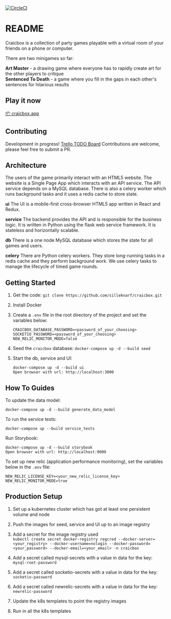 [![CircleCI](https://circleci.com/gh/silleknarf/craicbox.svg?style=shield)](https://circleci.com/gh/silleknarf/craicbox)
# README

Craicbox is a collection of party games playable with a virtual room of your friends on a phone or computer.

There are two minigames so far:

**Art Master** - a drawing game where everyone has to rapidly create art for the other players to critique  
**Sentenced To Death** - a game where you fill in the gaps in each other's sentences for hilarious results

## Play it now
[📦 craicbox.app](https://craicbox.app)

## Contributing
Development in progress!
[Trello TODO Board](https://trello.com/b/xC2SMsIk/craicbox)
Contributions are welcome, please feel free to submit a PR.

## Architecture

The users of the game primarily interact with an HTML5 website. The website is a Single Page App which interacts with an API service. The API service depends on a MySQL database. There is also a celery worker which runs background tasks and it uses a redis cache to store state.

**ui**
The UI is a mobile-first cross-browser HTML5 app written in React and Redux. 

**service** 
The backend provides the API and is responsible for the business logic. It is written in Python using the flask web service framework. It is stateless and horizontally scalable.

**db**
There is a one node MySQL database which stores the state for all games and users.

**celery**
There are Python celery workers. They store long-running tasks in a redis cache and they perform background work. We use celery tasks to manage the lifecycle of timed game rounds.

## Getting Started

1. Get the code:
    `git clone https://github.com/silleknarf/craicbox.git`

1. Install Docker

1. Create a `.env` file in the root directory of the project and set the variables below:
    ```
    CRAICBOX_DATABASE_PASSWORD=<password_of_your_choosing>
    SOCKETIO_PASSWORD=<password_of_your_choosing>
    NEW_RELIC_MONITOR_MODE=false
    ```

 1. Seed the `craicbox` database:
    `docker-compose up -d --build seed`

1. Start the db, service and UI:
    ```
    docker-compose up -d --build ui
    Open browser with url: http://localhost:3000
    ```

## How To Guides

To update the data model:

    docker-compose up -d --build generate_data_model

To run the service tests:

    docker-compose up --build service_tests

Run Storybook:

    docker-compose up -d --build storybook
    Open browser with url: http://localhost:9009

To set up new relic (application performance monitoring), set the variables below in the `.env` file:

    NEW_RELIC_LICENSE_KEY=<your_new_relic_license_key>
    NEW_RELIC_MONITOR_MODE=true


## Production Setup

1. Set up a kubernetes cluster which has got at least one persistent volume and node

1. Push the images for seed, service and UI up to an image registry

1. Add a secret for the image registry used  
`kubectl create secret docker-registry regcred --docker-server=<your_registry> --docker-username=nologin --docker-password=<your_password> --docker-email=<your_email> -n craicbox`

1. Add a secret called mysql-secrets with a value in data for the key: `mysql-root-password`

1. Add a secret called socketio-secrets with a value in data for the key: `socketio-password`

1. Add a secret called newrelic-secrets with a value in data for the key: `newrelic-password`

1. Update the k8s templates to point the registry images

1. Run in all the k8s templates

